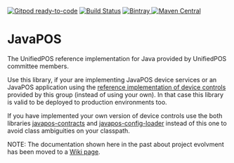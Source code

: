 [![Gitpod ready-to-code](https://img.shields.io/badge/Gitpod-ready--to--code-blue?logo=gitpod)](https://gitpod.io/#https://github.com/JavaPOSWorkingGroup/javapos) [![Build Status](https://github.com/JavaPOSWorkingGroup/javapos/workflows/Build/badge.svg)](https://github.com/JavaPOSWorkingGroup/javapos/actions) [![Bintray](https://api.bintray.com/packages/javaposworkinggroup/maven/javapos/images/download.svg) ](https://bintray.com/javaposworkinggroup/maven/javapos/_latestVersion) [![Maven Central](https://maven-badges.herokuapp.com/maven-central/org.javapos/javapos/badge.svg)](https://maven-badges.herokuapp.com/maven-central/org.javapos/javapos/)

# JavaPOS 

The UnifiedPOS reference implementation for Java provided by UnifiedPOS committee members.

Use this library, if your are implementing JavaPOS device services or an JavaPOS application using the [reference implementation of device controls](https://github.com/JavaPOSWorkingGroup/javapos-controls) provided by this group (instead of using your own). In that case this library is valid to be deployed to production environments too.

If you have implemented your own version of device controls use the both libraries [javapos-contracts](https://github.com/JavaPOSWorkingGroup/javapos-contracts) and [javapos-config-loader](https://github.com/JavaPOSWorkingGroup/javapos-config-loader) instead of this one to avoid class ambiguities on your classpath.

NOTE: The documentation shown here in the past about project evolvment has been moved to a [Wiki page](https://github.com/JavaPOSWorkingGroup/javapos/wiki/Migrating-to-And-Joining-All-Sources-At-GitHub). 
